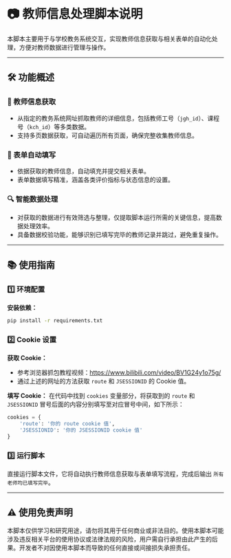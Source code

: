 # 📷 教师信息处理脚本说明

本脚本主要用于与学校教务系统交互，实现教师信息获取与相关表单的自动化处理，方便对教师数据进行管理与操作。

---

## 🛠️ 功能概述

### 📄 教师信息获取
- 从指定的教务系统网址抓取教师的详细信息，包括教师工号（`jgh_id`）、课程号（`kch_id`）等多类数据。
- 支持多页数据获取，可自动遍历所有页面，确保完整收集教师信息。

### 📝 表单自动填写
- 依据获取的教师信息，自动填充并提交相关表单。
- 表单数据填写精准，涵盖各类评价指标与状态信息的设置。

### 🔍 智能数据处理
- 对获取的数据进行有效筛选与整理，仅提取脚本运行所需的关键信息，提高数据处理效率。
- 具备数据校验功能，能够识别已填写完毕的教师记录并跳过，避免重复操作。

---

## 📚 使用指南

### 1️⃣ 环境配置

**安装依赖：**
```bash
pip install -r requirements.txt
```

### 2️⃣ Cookie 设置

**获取 Cookie：**
 - 参考浏览器抓包教程视频：https://www.bilibili.com/video/BV1G24y1o75g/
 - 通过上述的网址的方法获取 `route` 和 `JSESSIONID` 的 Cookie 值。

**填写 Cookie：**
在代码中找到 `cookies` 变量部分，将获取到的 `route` 和 `JSESSIONID` 冒号后面的内容分别填写至对应冒号中间，如下所示：
```python
cookies = {
    'route': '你的 route cookie 值',
    'JSESSIONID': '你的 JSESSIONID cookie 值'
}
```

### 3️⃣ 运行脚本

直接运行脚本文件，它将自动执行教师信息获取与表单填写流程，完成后输出 `所有老师均已填写完毕`。

---

## ⚠ 使用免责声明
本脚本仅供学习和研究用途，请勿将其用于任何商业或非法目的。使用本脚本可能涉及违反相关平台的使用协议或法律法规的风险，用户需自行承担由此产生的后果。开发者不对因使用本脚本而导致的任何直接或间接损失承担责任。 
